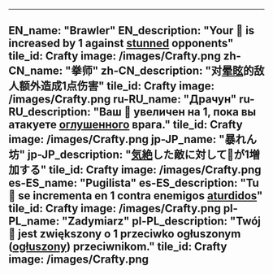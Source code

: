 ---

EN_name: "Brawler"
EN_description: "Your 🔸 is increased by 1 against <u>stunned</u> opponents"
tile_id: Crafty
image: /images/Crafty.png
zh-CN_name: "拳师"
zh-CN_description: "对<u>晕眩</u>的敌人额外造成1点伤害"
tile_id: Crafty
image: /images/Crafty.png
ru-RU_name: "Драчун"
ru-RU_description: "Ваш 🔸 увеличен на 1, пока вы атакуете <u>оглушенного</u> врага."
tile_id: Crafty
image: /images/Crafty.png
jp-JP_name: "暴れん坊"
jp-JP_description: "<u>気絶</u>した敵に対して🔸が1増加する"
tile_id: Crafty
image: /images/Crafty.png
es-ES_name: "Pugilista"
es-ES_description: "Tu 🔸 se incrementa en 1 contra enemigos <u>aturdidos</u>"
tile_id: Crafty
image: /images/Crafty.png
pl-PL_name: "Zadymiarz"
pl-PL_description: "Twój 🔸 jest zwiększony o 1 przeciwko ogłuszonym (<u>ogłuszony</u>) przeciwnikom."
tile_id: Crafty
image: /images/Crafty.png
---